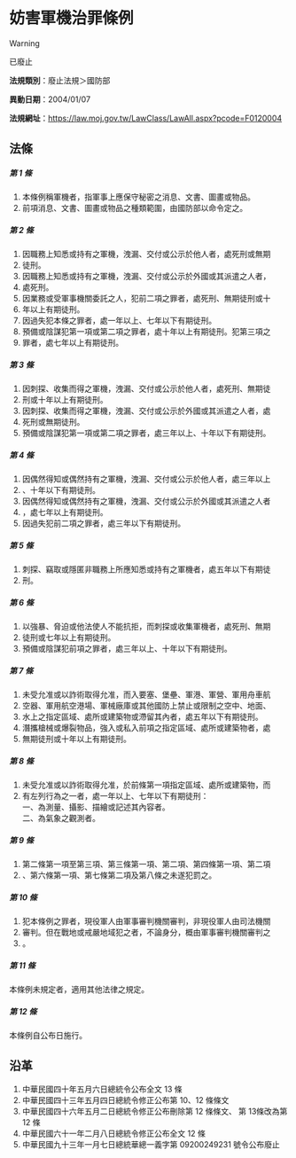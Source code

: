 # 妨害軍機治罪條例
> [!WARNING]
> 已廢止

**法規類別**：廢止法規＞國防部

**異動日期**：2004/01/07  

**法規網址**：https://law.moj.gov.tw/LawClass/LawAll.aspx?pcode=F0120004



## 法條
##### 第 1 條
1. 本條例稱軍機者，指軍事上應保守秘密之消息、文書、圖畫或物品。
1. 前項消息、文書、圖畫或物品之種類範圍，由國防部以命令定之。

##### 第 2 條
1. 因職務上知悉或持有之軍機，洩漏、交付或公示於他人者，處死刑或無期
1. 徒刑。
1. 因職務上知悉或持有之軍機，洩漏、交付或公示於外國或其派遣之人者，
1. 處死刑。
1. 因業務或受軍事機關委託之人，犯前二項之罪者，處死刑、無期徒刑或十
1. 年以上有期徒刑。
1. 因過失犯本條之罪者，處一年以上、七年以下有期徒刑。
1. 預備或陰謀犯第一項或第二項之罪者，處十年以上有期徒刑。犯第三項之
1. 罪者，處七年以上有期徒刑。

##### 第 3 條
1. 因刺探、收集而得之軍機，洩漏、交付或公示於他人者，處死刑、無期徒
1. 刑或十年以上有期徒刑。
1. 因刺探、收集而得之軍機，洩漏、交付或公示於外國或其派遣之人者，處
1. 死刑或無期徒刑。
1. 預備或陰謀犯第一項或第二項之罪者，處三年以上、十年以下有期徒刑。

##### 第 4 條
1. 因偶然得知或偶然持有之軍機，洩漏、交付或公示於他人者，處三年以上
1. 、十年以下有期徒刑。
1. 因偶然得知或偶然持有之軍機，洩漏、交付或公示於外國或其派遣之人者
1. ，處七年以上有期徒刑。
1. 因過失犯前二項之罪者，處三年以下有期徒刑。

##### 第 5 條
1. 刺探、竊取或隱匿非職務上所應知悉或持有之軍機者，處五年以下有期徒
1. 刑。

##### 第 6 條
1. 以強暴、脅迫或他法使人不能抗拒，而刺探或收集軍機者，處死刑、無期
1. 徒刑或七年以上有期徒刑。
1. 預備或陰謀犯前項之罪者，處三年以上、十年以下有期徒刑。

##### 第 7 條
1. 未受允准或以詐術取得允准，而入要塞、堡壘、軍港、軍營、軍用舟車航
1. 空器、軍用航空港場、軍械廠庫或其他國防上禁止或限制之空中、地面、
1. 水上之指定區域、處所或建築物或滯留其內者，處五年以下有期徒刑。
1. 潛攜槍械或爆裂物品，強入或私入前項之指定區域、處所或建築物者，處
1. 無期徒刑或十年以上有期徒刑。

##### 第 8 條
1. 未受允准或以詐術取得允准，於前條第一項指定區域、處所或建築物，而
1. 有左列行為之一者，處一年以上、七年以下有期徒刑：  
一、為測量、攝影、描繪或記述其內容者。  
二、為氣象之觀測者。

##### 第 9 條
1. 第二條第一項至第三項、第三條第一項、第二項、第四條第一項、第二項
1. 、第六條第一項、第七條第二項及第八條之未遂犯罰之。

##### 第 10 條
1. 犯本條例之罪者，現役軍人由軍事審判機關審判，非現役軍人由司法機關
1. 審判。但在戰地或戒嚴地域犯之者，不論身分，概由軍事審判機關審判之
1. 。

##### 第 11 條
本條例未規定者，適用其他法律之規定。

##### 第 12 條
本條例自公布日施行。

## 沿革
1. 中華民國四十年五月六日總統令公布全文 13 條
1. 中華民國四十三年五月四日總統令修正公布第 10、12 條條文
1. 中華民國四十六年五月二日總統令修正公布刪除第 12 條條文、 第 13條改為第 12 條
1. 中華民國六十一年二月八日總統令修正公布全文 12 條
1. 中華民國九十三年一月七日總統華總一義字第 09200249231  號令公布廢止
